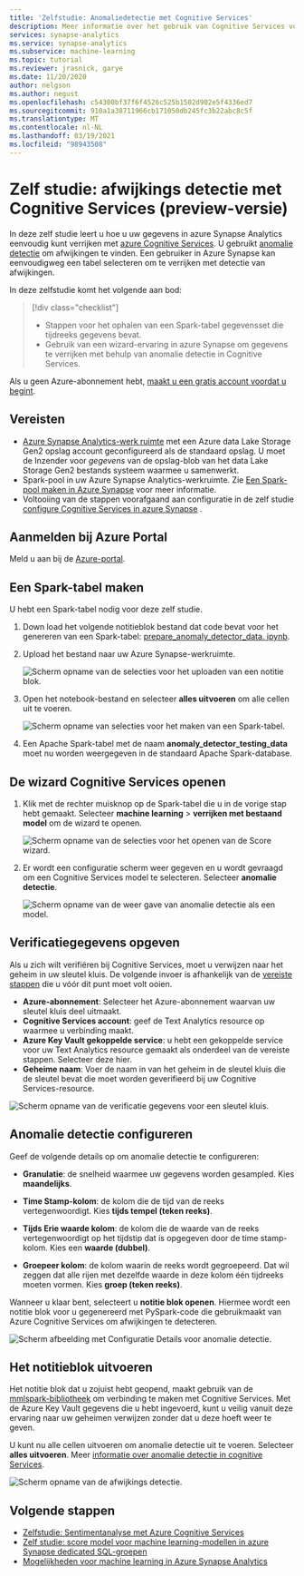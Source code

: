 ```yaml
---
title: 'Zelfstudie: Anomaliedetectie met Cognitive Services'
description: Meer informatie over het gebruik van Cognitive Services voor anomalie detectie in azure Synapse Analytics.
services: synapse-analytics
ms.service: synapse-analytics
ms.subservice: machine-learning
ms.topic: tutorial
ms.reviewer: jrasnick, garye
ms.date: 11/20/2020
author: nelgson
ms.author: negust
ms.openlocfilehash: c54300bf37f6f4526c525b1502d902e5f4336ed7
ms.sourcegitcommit: 910a1a38711966cb171050db245fc3b22abc8c5f
ms.translationtype: MT
ms.contentlocale: nl-NL
ms.lasthandoff: 03/19/2021
ms.locfileid: "98943508"
---
```

# <a name="tutorial-anomaly-detection-with-cognitive-services-preview"></a>Zelf studie: afwijkings detectie met Cognitive Services (preview-versie)

In deze zelf studie leert u hoe u uw gegevens in azure Synapse Analytics eenvoudig kunt verrijken met [azure Cognitive Services](../../cognitive-services/index.yml). U gebruikt [anomalie detectie](../../cognitive-services/anomaly-detector/index.yml) om afwijkingen te vinden. Een gebruiker in Azure Synapse kan eenvoudigweg een tabel selecteren om te verrijken met detectie van afwijkingen.

In deze zelfstudie komt het volgende aan bod:

> [!div class="checklist"]
> - Stappen voor het ophalen van een Spark-tabel gegevensset die tijdreeks gegevens bevat.
> - Gebruik van een wizard-ervaring in azure Synapse om gegevens te verrijken met behulp van anomalie detectie in Cognitive Services.

Als u geen Azure-abonnement hebt, [maakt u een gratis account voordat u begint](https://azure.microsoft.com/free/).

## <a name="prerequisites"></a>Vereisten

- [Azure Synapse Analytics-werk ruimte](../get-started-create-workspace.md) met een Azure data Lake Storage Gen2 opslag account geconfigureerd als de standaard opslag. U moet de Inzender voor *gegevens* van de opslag-blob van het data Lake Storage Gen2 bestands systeem waarmee u samenwerkt.
- Spark-pool in uw Azure Synapse Analytics-werkruimte. Zie [Een Spark-pool maken in Azure Synapse](../quickstart-create-sql-pool-studio.md) voor meer informatie.
- Voltooiing van de stappen voorafgaand aan configuratie in de zelf studie [configure Cognitive Services in azure Synapse](tutorial-configure-cognitive-services-synapse.md) .

## <a name="sign-in-to-the-azure-portal"></a>Aanmelden bij Azure Portal

Meld u aan bij de [Azure-portal](https://portal.azure.com/).

## <a name="create-a-spark-table"></a>Een Spark-tabel maken

U hebt een Spark-tabel nodig voor deze zelf studie.

1. Down load het volgende notitieblok bestand dat code bevat voor het genereren van een Spark-tabel: [prepare_anomaly_detector_data. ipynb](https://go.microsoft.com/fwlink/?linkid=2149577).

1. Upload het bestand naar uw Azure Synapse-werkruimte.

   ![Scherm opname van de selecties voor het uploaden van een notitie blok.](media/tutorial-cognitive-services/tutorial-cognitive-services-anomaly-00a.png)

1. Open het notebook-bestand en selecteer **alles uitvoeren** om alle cellen uit te voeren.

   ![Scherm opname van selecties voor het maken van een Spark-tabel.](media/tutorial-cognitive-services/tutorial-cognitive-services-anomaly-00b.png)

1. Een Apache Spark-tabel met de naam **anomaly_detector_testing_data** moet nu worden weergegeven in de standaard Apache Spark-database.

## <a name="open-the-cognitive-services-wizard"></a>De wizard Cognitive Services openen

1. Klik met de rechter muisknop op de Spark-tabel die u in de vorige stap hebt gemaakt. Selecteer **machine learning**  >  **verrijken met bestaand model** om de wizard te openen.

   ![Scherm opname van de selecties voor het openen van de Score wizard.](media/tutorial-cognitive-services/tutorial-cognitive-services-anomaly-00g.png)

2. Er wordt een configuratie scherm weer gegeven en u wordt gevraagd om een Cognitive Services model te selecteren. Selecteer **anomalie detectie**.

   ![Scherm opname van de weer gave van anomalie detectie als een model.](media/tutorial-cognitive-services/tutorial-cognitive-services-anomaly-00c.png)

## <a name="provide-authentication-details"></a>Verificatiegegevens opgeven

Als u zich wilt verifiëren bij Cognitive Services, moet u verwijzen naar het geheim in uw sleutel kluis. De volgende invoer is afhankelijk van de [vereiste stappen](tutorial-configure-cognitive-services-synapse.md) die u vóór dit punt moet volt ooien.

- **Azure-abonnement**: Selecteer het Azure-abonnement waarvan uw sleutel kluis deel uitmaakt.
- **Cognitive Services account**: geef de Text Analytics resource op waarmee u verbinding maakt.
- **Azure Key Vault gekoppelde service**: u hebt een gekoppelde service voor uw Text Analytics resource gemaakt als onderdeel van de vereiste stappen. Selecteer deze hier.
- **Geheime naam**: Voer de naam in van het geheim in de sleutel kluis die de sleutel bevat die moet worden geverifieerd bij uw Cognitive Services-resource.

![Scherm opname van de verificatie gegevens voor een sleutel kluis.](media/tutorial-cognitive-services/tutorial-cognitive-services-anomaly-00d.png)

## <a name="configure-anomaly-detector"></a>Anomalie detectie configureren

Geef de volgende details op om anomalie detectie te configureren:

- **Granulatie**: de snelheid waarmee uw gegevens worden gesampled. Kies **maandelijks**. 

- **Time Stamp-kolom**: de kolom die de tijd van de reeks vertegenwoordigt. Kies **tijds tempel (teken reeks)**.

- **Tijds Erie waarde kolom**: de kolom die de waarde van de reeks vertegenwoordigt op het tijdstip dat is opgegeven door de time stamp-kolom. Kies een **waarde (dubbel)**.

- **Groepeer kolom**: de kolom waarin de reeks wordt gegroepeerd. Dat wil zeggen dat alle rijen met dezelfde waarde in deze kolom één tijdreeks moeten vormen. Kies **groep (teken reeks)**.

Wanneer u klaar bent, selecteert u **notitie blok openen**. Hiermee wordt een notitie blok voor u gegenereerd met PySpark-code die gebruikmaakt van Azure Cognitive Services om afwijkingen te detecteren.

![Scherm afbeelding met Configuratie Details voor anomalie detectie.](media/tutorial-cognitive-services/tutorial-cognitive-services-anomaly-00e.png)

## <a name="run-the-notebook"></a>Het notitieblok uitvoeren

Het notitie blok dat u zojuist hebt geopend, maakt gebruik van de [mmlspark-bibliotheek](https://github.com/Azure/mmlspark) om verbinding te maken met Cognitive Services. Met de Azure Key Vault gegevens die u hebt ingevoerd, kunt u veilig vanuit deze ervaring naar uw geheimen verwijzen zonder dat u deze hoeft weer te geven.

U kunt nu alle cellen uitvoeren om anomalie detectie uit te voeren. Selecteer **alles uitvoeren**. Meer [informatie over anomalie detectie in cognitive Services](../../cognitive-services/anomaly-detector/index.yml).

![Scherm opname van de afwijkings detectie.](media/tutorial-cognitive-services/tutorial-cognitive-services-anomaly-00f.png)

## <a name="next-steps"></a>Volgende stappen

- [Zelfstudie: Sentimentanalyse met Azure Cognitive Services](tutorial-cognitive-services-sentiment.md)
- [Zelf studie: score model voor machine learning-modellen in azure Synapse dedicated SQL-groepen](tutorial-sql-pool-model-scoring-wizard.md)
- [Mogelijkheden voor machine learning in Azure Synapse Analytics](what-is-machine-learning.md)
